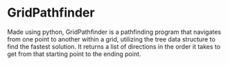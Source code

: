 # GridPathfinder
Made using python, GridPathfinder is a pathfinding program that navigates from one point to another within a grid, utilizing the tree data structure to find the fastest solution. It returns a list of directions in the order it takes to get from that starting point to the ending point.
